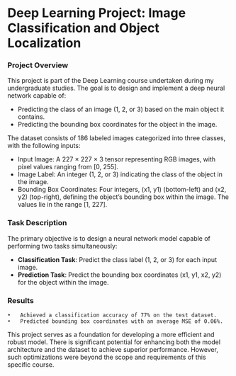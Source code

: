 # Deep Learning Project: Image Classification and Object Localization

### Project Overview

This project is part of the Deep Learning course undertaken during my undergraduate studies. The goal is to design and implement a deep neural network capable of:
- Predicting the class of an image (1, 2, or 3) based on the main object it contains.
- Predicting the bounding box coordinates for the object in the image.

The dataset consists of 186 labeled images categorized into three classes, with the following inputs:
- Input Image: A 227 × 227 × 3 tensor representing RGB images, with pixel values ranging from [0, 255].
- Image Label: An integer (1, 2, or 3) indicating the class of the object in the image.
- Bounding Box Coordinates: Four integers, (x1, y1) (bottom-left) and (x2, y2) (top-right), defining the object’s bounding box within the image. The values lie in the range [1, 227].

### Task Description

The primary objective is to design a neural network model capable of performing two tasks simultaneously:
- **Classification Task**: Predict the class label (1, 2, or 3) for each input image.
- **Prediction Task**: Predict the bounding box coordinates (x1, y1, x2, y2) for the object within the image.

### Results

	•	Achieved a classification accuracy of 77% on the test dataset.
	•	Predicted bounding box coordinates with an average MSE of 0.06%.



This project serves as a foundation for developing a more efficient and robust model. There is significant potential for enhancing both the model architecture and the dataset to achieve superior performance. However, such optimizations were beyond the scope and requirements of this specific course.

